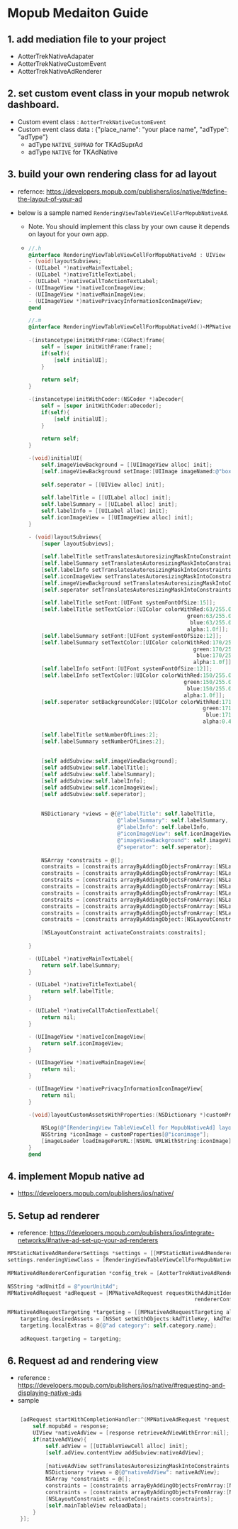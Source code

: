 # Mopub Medaiton Guide

## 1. add mediation file to your project
   - AotterTrekNativeAdapater
   - AotterTrekNativeCustomEvent
   - AotterTrekNativeAdRenderer

## 2. set custom event class in your mopub netwrok dashboard.
   - Custom event class : `AotterTrekNativeCustomEvent`
   - Custom event class data : {"place_name": "your place name", "adType": "adType"}
     - adType `NATIVE_SUPRAD` for TKAdSuprAd
     - adType `NATIVE` for TKAdNative

## 3. build your own rendering class for ad layout

   - refernce: https://developers.mopub.com/publishers/ios/native/#define-the-layout-of-your-ad
   
- below is a sample named `RenderingViewTableViewCellForMopubNativeAd`. 
  
   - Note. You should implement this class by your own cause it depends on layout for your own app.
   
   - ```objective-c
     //.h
     @interface RenderingViewTableViewCellForMopubNativeAd : UIView
     - (void)layoutSubviews;
     - (UILabel *)nativeMainTextLabel;
     - (UILabel *)nativeTitleTextLabel;
     - (UILabel *)nativeCallToActionTextLabel;
     - (UIImageView *)nativeIconImageView;
     - (UIImageView *)nativeMainImageView;
     - (UIImageView *)nativePrivacyInformationIconImageView;
     @end
     
     //.m
     @interface RenderingViewTableViewCellForMopubNativeAd()<MPNativeAdRendering>
       
     -(instancetype)initWithFrame:(CGRect)frame{
         self = [super initWithFrame:frame];
         if(self){
             [self initialUI];
         }
         
         return self;
     }
     
     -(instancetype)initWithCoder:(NSCoder *)aDecoder{
         self = [super initWithCoder:aDecoder];
         if(self){
             [self initialUI];
         }
         
         return self;
     }
     
     -(void)initialUI{
         self.imageViewBackground = [[UIImageView alloc] init];
         [self.imageViewBackground setImage:[UIImage imageNamed:@"box_02_news"]];
         
         self.seperator = [[UIView alloc] init];
         
         self.labelTitle = [[UILabel alloc] init];
         self.labelSummary = [[UILabel alloc] init];
         self.labelInfo = [[UILabel alloc] init];
         self.iconImageView = [[UIImageView alloc] init];
     }
     
     - (void)layoutSubviews{
         [super layoutSubviews];
         
         [self.labelTitle setTranslatesAutoresizingMaskIntoConstraints:NO];
         [self.labelSummary setTranslatesAutoresizingMaskIntoConstraints:NO];
         [self.labelInfo setTranslatesAutoresizingMaskIntoConstraints:NO];
         [self.iconImageView setTranslatesAutoresizingMaskIntoConstraints:NO];
         [self.imageViewBackground setTranslatesAutoresizingMaskIntoConstraints:NO];
         [self.seperator setTranslatesAutoresizingMaskIntoConstraints:NO];
         
         [self.labelTitle setFont:[UIFont systemFontOfSize:15]];
         [self.labelTitle setTextColor:[UIColor colorWithRed:63/255.0f
                                                       green:63/255.0f
                                                        blue:63/255.0f
                                                       alpha:1.0f]];
         [self.labelSummary setFont:[UIFont systemFontOfSize:12]];
         [self.labelSummary setTextColor:[UIColor colorWithRed:170/255.0f
                                                         green:170/255.0f
                                                          blue:170/255.0f
                                                         alpha:1.0f]];
         [self.labelInfo setFont:[UIFont systemFontOfSize:12]];
         [self.labelInfo setTextColor:[UIColor colorWithRed:150/255.0f
                                                      green:150/255.0f
                                                       blue:150/255.0f
                                                      alpha:1.0f]];
         [self.seperator setBackgroundColor:[UIColor colorWithRed:171/255.0f
                                                            green:171/255.0f
                                                             blue:171/255.0f
                                                            alpha:0.4f]];
         
         [self.labelTitle setNumberOfLines:2];
         [self.labelSummary setNumberOfLines:2];
         
         
         [self addSubview:self.imageViewBackground];
         [self addSubview:self.labelTitle];
         [self addSubview:self.labelSummary];
         [self addSubview:self.labelInfo];
         [self addSubview:self.iconImageView];
         [self addSubview:self.seperator];
         
         
         NSDictionary *views = @{@"labelTitle": self.labelTitle,
                                 @"labelSummary": self.labelSummary,
                                 @"labelInfo": self.labelInfo,
                                 @"iconImageView": self.iconImageView,
                                 @"imageViewBackground": self.imageViewBackground,
                                 @"seperator": self.seperator};
         
         NSArray *constraits = @[];
         constraits = [constraits arrayByAddingObjectsFromArray:[NSLayoutConstraint constraintsWithVisualFormat:@"V:|-0-[imageViewBackground]-0-|" options:0 metrics:nil views:views]];
         constraits = [constraits arrayByAddingObjectsFromArray:[NSLayoutConstraint constraintsWithVisualFormat:@"H:|-3-[imageViewBackground]-3-|" options:0 metrics:nil views:views]];
         constraits = [constraits arrayByAddingObjectsFromArray:[NSLayoutConstraint constraintsWithVisualFormat:@"H:|-9-[iconImageView(100)]" options:0 metrics:nil views:views]];
         constraits = [constraits arrayByAddingObjectsFromArray:[NSLayoutConstraint constraintsWithVisualFormat:@"V:|-1-[iconImageView]-2-|" options:0 metrics:nil views:views]];
         constraits = [constraits arrayByAddingObjectsFromArray:[NSLayoutConstraint constraintsWithVisualFormat:@"H:[iconImageView]-6-[labelTitle]-11-|" options:0 metrics:nil views:views]];
         constraits = [constraits arrayByAddingObjectsFromArray:[NSLayoutConstraint constraintsWithVisualFormat:@"V:|-2-[labelTitle]" options:0 metrics:nil views:views]];
         constraits = [constraits arrayByAddingObjectsFromArray:[NSLayoutConstraint constraintsWithVisualFormat:@"V:[labelTitle]-4-[labelSummary]-(>=2)-[labelInfo]-2-[seperator(1)]-0-|" options:NSLayoutFormatAlignAllLeading | NSLayoutFormatAlignAllTrailing metrics:nil views:views]];
         constraits = [constraits arrayByAddingObjectsFromArray:[NSLayoutConstraint constraintsWithVisualFormat:@"H:[iconImageView]-(>=0)-[seperator]" options:0 metrics:nil views:views]];
         constraits = [constraits arrayByAddingObject:[NSLayoutConstraint constraintWithItem:self.iconImageView attribute:NSLayoutAttributeWidth relatedBy:NSLayoutRelationEqual toItem:self.iconImageView attribute:NSLayoutAttributeHeight multiplier:1.0f constant:0.0f]];
         
         [NSLayoutConstraint activateConstraints:constraits];
         
     }
     
     - (UILabel *)nativeMainTextLabel{
         return self.labelSummary;
     }
     
     - (UILabel *)nativeTitleTextLabel{
         return self.labelTitle;
     }
     
     - (UILabel *)nativeCallToActionTextLabel{
         return nil;
     }
     
     - (UIImageView *)nativeIconImageView{
         return self.iconImageView;
     }
     
     - (UIImageView *)nativeMainImageView{
         return nil;
     }
     
     - (UIImageView *)nativePrivacyInformationIconImageView{
         return nil;
     }
     
     -(void)layoutCustomAssetsWithProperties:(NSDictionary *)customProperties imageLoader:(MPNativeAdRenderingImageLoader *)imageLoader{
         
         NSLog(@"[RenderingView TableViewCell for MopubNativeAd] layoutCustomAssetsWithProperties: %@", customProperties);
         NSString *iconImage = customProperties[@"iconimage"];
         [imageLoader loadImageForURL:[NSURL URLWithString:iconImage] intoImageView:self.iconImageView];
     }
     @end
     ```
   
## 4. implement Mopub native ad

   - https://developers.mopub.com/publishers/ios/native/

## 5. Setup ad renderer

   - reference: https://developers.mopub.com/publishers/ios/integrate-networks/#native-ad-set-up-your-ad-renderers

```objective-c
MPStaticNativeAdRendererSettings *settings = [[MPStaticNativeAdRendererSettings alloc] init];
settings.renderingViewClass = [RenderingViewTableViewCellForMopubNativeAd class];
    
MPNativeAdRendererConfiguration *config_trek = [AotterTrekNativeAdRenderer rendererConfigurationWithRendererSettings:settings];
  
NSString *adUnitId = @"yourUnitAd";
MPNativeAdRequest *adRequest = [MPNativeAdRequest requestWithAdUnitIdentifier:adUnitId
                                                           rendererConfigurations:@[ config_trek]];

MPNativeAdRequestTargeting *targeting = [[MPNativeAdRequestTargeting alloc] init];
    targeting.desiredAssets = [NSSet setWithObjects:kAdTitleKey, kAdTextKey, kAdMainImageKey, kAdIconImageKey, kAdCTATextKey, nil];
    targeting.localExtras = @{@"ad category": self.category.name};
    
    adRequest.targeting = targeting;
```

## 6. Request ad and rendering view

   - reference : https://developers.mopub.com/publishers/ios/native/#requesting-and-displaying-native-ads
   - sample 

```objective-c

    [adRequest startWithCompletionHandler:^(MPNativeAdRequest *request, MPNativeAd *response, NSError *error) {
        self.mopubAd = response;
        UIView *nativeAdView = [response retrieveAdViewWithError:nil];
        if(nativeAdView){
            self.adView = [[UITableViewCell alloc] init];
            [self.adView.contentView addSubview:nativeAdView];
            
            [nativeAdView setTranslatesAutoresizingMaskIntoConstraints:NO];
            NSDictionary *views = @{@"nativeAdView": nativeAdView};
            NSArray *constraints = @[];
            constraints = [constraints arrayByAddingObjectsFromArray:[NSLayoutConstraint constraintsWithVisualFormat:@"V:|-0-[nativeAdView]-0-|" options:0 metrics:nil views:views]];
            constraints = [constraints arrayByAddingObjectsFromArray:[NSLayoutConstraint constraintsWithVisualFormat:@"H:|-0-[nativeAdView]-0-|" options:0 metrics:nil views:views]];
            [NSLayoutConstraint activateConstraints:constraints];
            [self.mainTableView reloadData];
        }
    }];
```



